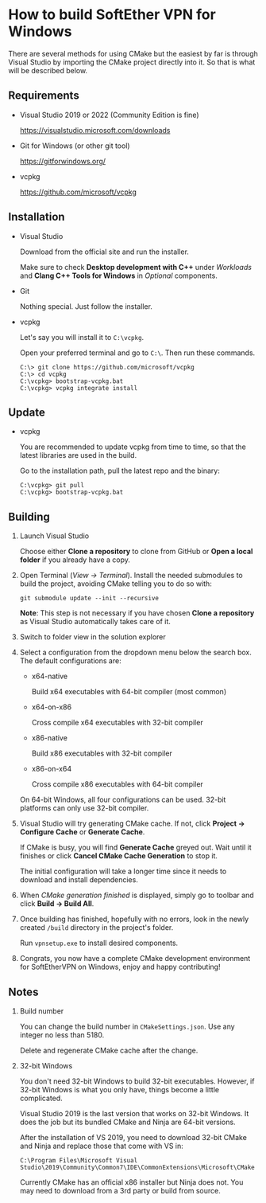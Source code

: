 How to build SoftEther VPN for Windows
======================================

There are several methods for using CMake but the easiest by far is through Visual Studio by importing the CMake project directly
into it. So that is what will be described below.

## Requirements

- Visual Studio 2019 or 2022 (Community Edition is fine)

  https://visualstudio.microsoft.com/downloads

- Git for Windows (or other git tool)

  https://gitforwindows.org/

- vcpkg

  https://github.com/microsoft/vcpkg

## Installation

- Visual Studio

  Download from the official site and run the installer.

  Make sure to check **Desktop development with C++** under *Workloads* and **Clang C++ Tools for Windows** in *Optional* components.

- Git

  Nothing special. Just follow the installer.

- vcpkg

  Let's say you will install it to `C:\vcpkg`.

  Open your preferred terminal and go to `C:\`. Then run these commands.

  ```
  C:\> git clone https://github.com/microsoft/vcpkg
  C:\> cd vcpkg
  C:\vcpkg> bootstrap-vcpkg.bat
  C:\vcpkg> vcpkg integrate install
  ```

## Update

- vcpkg

  You are recommended to update vcpkg from time to time, so that the latest libraries are used in the build.

  Go to the installation path, pull the latest repo and the binary:

  ```
  C:\vcpkg> git pull
  C:\vcpkg> bootstrap-vcpkg.bat
  ```
  
## Building

1. Launch Visual Studio

   Choose either **Clone a repository** to clone from GitHub or **Open a local folder** if you already have a copy.

1. Open Terminal (*View -> Terminal*). Install the needed submodules to build the project, avoiding CMake telling you to do so with:

   `git submodule update --init --recursive`

   **Note**: This step is not necessary if you have chosen **Clone a repository** as Visual Studio automatically takes care of it.

1. Switch to folder view in the solution explorer

1. Select a configuration from the dropdown menu below the search box. The default configurations are:

   - x64-native

     Build x64 executables with 64-bit compiler (most common)

   - x64-on-x86

     Cross compile x64 executables with 32-bit compiler

   - x86-native

     Build x86 executables with 32-bit compiler

   - x86-on-x64

     Cross compile x86 executables with 64-bit compiler

   On 64-bit Windows, all four configurations can be used. 32-bit platforms can only use 32-bit compiler.

1. Visual Studio will try generating CMake cache. If not, click **Project -> Configure Cache** or **Generate Cache**.

   If CMake is busy, you will find **Generate Cache** greyed out. Wait until it finishes or click **Cancel CMake Cache Generation** to stop it.

   The initial configuration will take a longer time since it needs to download and install dependencies.

1. When *CMake generation finished* is displayed, simply go to toolbar and click **Build -> Build All**.

1. Once building has finished, hopefully with no errors, look in the newly created `/build` directory in the project's folder.

   Run `vpnsetup.exe` to install desired components.

1. Congrats, you now have a complete CMake development environment for SoftEtherVPN on Windows, enjoy and happy contributing!

## Notes

1. Build number

   You can change the build number in `CMakeSettings.json`. Use any integer no less than 5180.

   Delete and regenerate CMake cache after the change.

1. 32-bit Windows

   You don't need 32-bit Windows to build 32-bit executables. However, if 32-bit Windows is what you only have, things become a little complicated.

   Visual Studio 2019 is the last version that works on 32-bit Windows. It does the job but its bundled CMake and Ninja are 64-bit versions.

   After the installation of VS 2019, you need to download 32-bit CMake and Ninja and replace those that come with VS in:

   ```
   C:\Program Files\Microsoft Visual Studio\2019\Community\Common7\IDE\CommonExtensions\Microsoft\CMake
   ```

   Currently CMake has an official x86 installer but Ninja does not. You may need to download from a 3rd party or build from source.
